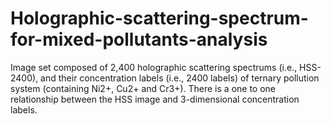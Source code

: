# Holographic-scattering-spectrum-for-mixed-pollutants-analysis
Image set composed of 2,400 holographic scattering spectrums (i.e., HSS-2400), and their concentration labels (i.e., 2400 labels) of ternary pollution system (containing Ni2+, Cu2+ and Cr3+). There is a one to one relationship between the HSS image and 3-dimensional concentration labels.

